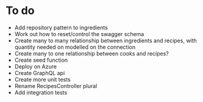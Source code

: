 # To do

- Add repository pattern to ingredients
- Work out how to reset/control the swagger schema
- Create many to many relationship between ingredients and recipes, with quantity needed on modelled on the connection
- Create many to one relationship between cooks and recipes?
- Create seed function
- Deploy on Azure
- Create GraphQL api
- Create more unit tests
- Rename RecipesController plural
- Add integration tests
